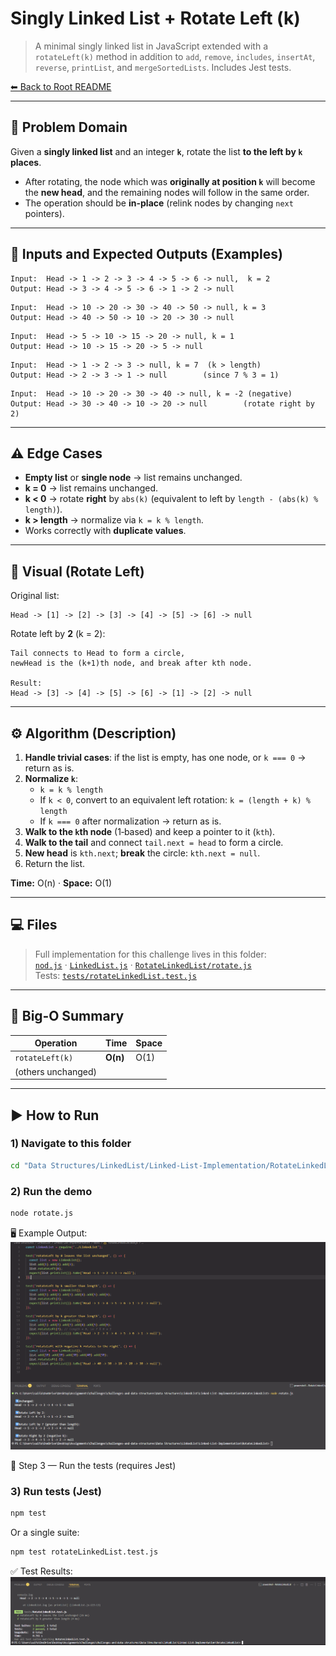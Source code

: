 # Singly Linked List + **Rotate Left (k)**

> A minimal singly linked list in JavaScript extended with a `rotateLeft(k)` method in addition to `add`, `remove`, `includes`, `insertAt`, `reverse`, `printList`, and `mergeSortedLists`. Includes Jest tests.

[⬅ Back to Root README](../../../../README.md)

---

## 🧩 Problem Domain

Given a **singly linked list** and an integer **`k`**, rotate the list **to the left by `k` places**.

- After rotating, the node which was **originally at position `k`** will become the **new head**, and the remaining nodes will follow in the same order.
- The operation should be **in-place** (relink nodes by changing `next` pointers).

---

## 🔢 Inputs and Expected Outputs (Examples)

```text
Input:  Head -> 1 -> 2 -> 3 -> 4 -> 5 -> 6 -> null,  k = 2
Output: Head -> 3 -> 4 -> 5 -> 6 -> 1 -> 2 -> null
```

```text
Input:  Head -> 10 -> 20 -> 30 -> 40 -> 50 -> null, k = 3
Output: Head -> 40 -> 50 -> 10 -> 20 -> 30 -> null
```

```text
Input:  Head -> 5 -> 10 -> 15 -> 20 -> null, k = 1
Output: Head -> 10 -> 15 -> 20 -> 5 -> null
```

```text
Input:  Head -> 1 -> 2 -> 3 -> null, k = 7  (k > length)
Output: Head -> 2 -> 3 -> 1 -> null        (since 7 % 3 = 1)
```

```text
Input:  Head -> 10 -> 20 -> 30 -> 40 -> null, k = -2 (negative)
Output: Head -> 30 -> 40 -> 10 -> 20 -> null        (rotate right by 2)
```

---

## ⚠️ Edge Cases

- **Empty list** or **single node** → list remains unchanged.
- **k = 0** → list remains unchanged.
- **k < 0** → rotate **right** by `abs(k)` (equivalent to left by `length - (abs(k) % length)`).
- **k > length** → normalize via `k = k % length`.
- Works correctly with **duplicate values**.

---

## 👀 Visual (Rotate Left)

Original list:

```text
Head -> [1] -> [2] -> [3] -> [4] -> [5] -> [6] -> null
```

Rotate left by **2** (k = 2):

```text
Tail connects to Head to form a circle,
newHead is the (k+1)th node, and break after kth node.

Result:
Head -> [3] -> [4] -> [5] -> [6] -> [1] -> [2] -> null
```

---

## ⚙️ Algorithm (Description)

1. **Handle trivial cases**: if the list is empty, has one node, or `k === 0` → return as is.
2. **Normalize `k`**:
   - `k = k % length`
   - If `k < 0`, convert to an equivalent left rotation: `k = (length + k) % length`
   - If `k === 0` after normalization → return as is.
3. **Walk to the `k`th node** (1‑based) and keep a pointer to it (`kth`).
4. **Walk to the tail** and connect `tail.next = head` to form a circle.
5. **New head** is `kth.next`; **break** the circle: `kth.next = null`.
6. Return the list.

**Time:** O(n) · **Space:** O(1)

---

## 💻 Files

> Full implementation for this challenge lives in this folder:  
> [`nod.js`](../nod.js) · [`LinkedList.js`](../LinkedList.js) · [`RotateLinkedList/rotate.js`](./rotate.js)  
> Tests: [`tests/rotateLinkedList.test.js`](../tests/rotateLinkedList.test.js)

---

## 🧮 Big‑O Summary

| Operation          | Time     | Space |
| ------------------ | -------- | ----- |
| `rotateLeft(k)`    | **O(n)** | O(1)  |
| (others unchanged) |          |       |

---

## ▶️ How to Run

### 1) Navigate to this folder

```bash
cd "Data Structures/LinkedList/Linked-List-Implementation/RotateLinkedList"
```

### 2) Run the demo

```bash
node rotate.js
```

🖥️ Example Output:
![Code in Terminal](../docs/console-rotate-output.png)

🧪 Step 3 — Run the tests (requires Jest)

### 3) Run tests (Jest)

```bash
npm test
```

Or a single suite:

```bash
npm test rotateLinkedList.test.js
```

✅ Test Results:
![Code in Terminal](../docs/Tested-rotate-output.png)
